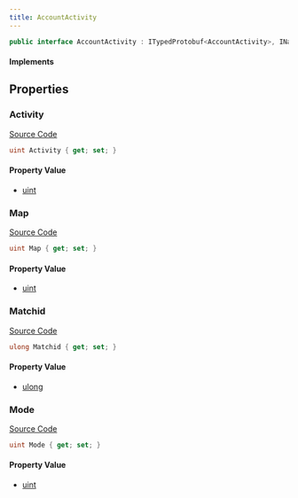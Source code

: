```yaml
---
title: AccountActivity
---
```


```csharp
public interface AccountActivity : ITypedProtobuf<AccountActivity>, INativeHandle
```

#### Implements

## Properties

### Activity

[Source Code](https://github.com/swiftly-solution/swiftlys2/blob/beta/managed/src/SwiftlyS2.Generated/Protobufs/Interfaces/AccountActivity.cs#L13)

```csharp
uint Activity { get; set; }
```

#### Property Value

- [uint](https://learn.microsoft.com/dotnet/api/system.uint32)

### Map

[Source Code](https://github.com/swiftly-solution/swiftlys2/blob/beta/managed/src/SwiftlyS2.Generated/Protobufs/Interfaces/AccountActivity.cs#L19)

```csharp
uint Map { get; set; }
```

#### Property Value

- [uint](https://learn.microsoft.com/dotnet/api/system.uint32)

### Matchid

[Source Code](https://github.com/swiftly-solution/swiftlys2/blob/beta/managed/src/SwiftlyS2.Generated/Protobufs/Interfaces/AccountActivity.cs#L22)

```csharp
ulong Matchid { get; set; }
```

#### Property Value

- [ulong](https://learn.microsoft.com/dotnet/api/system.uint64)

### Mode

[Source Code](https://github.com/swiftly-solution/swiftlys2/blob/beta/managed/src/SwiftlyS2.Generated/Protobufs/Interfaces/AccountActivity.cs#L16)

```csharp
uint Mode { get; set; }
```

#### Property Value

- [uint](https://learn.microsoft.com/dotnet/api/system.uint32)

